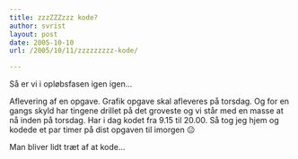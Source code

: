 ```yaml
---
title: zzzZZZzzz kode?
author: svrist
layout: post
date: 2005-10-10
url: /2005/10/11/zzzzzzzzz-kode/

---
```

Så er vi i opløbsfasen igen igen&#8230;

Aflevering af en opgave. Grafik opgave skal afleveres på torsdag. Og for en gangs skyld har tingene drillet på det groveste og vi står med en masse at nå inden på torsdag. Har i dag kodet fra 9.15 til 20.00. Så tog jeg hjem og kodede et par timer på dist opgaven til imorgen 😐

Man bliver lidt træt af at kode&#8230;